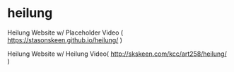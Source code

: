 # heilung
Heilung Website w/ Placeholder Video ( https://stasonskeen.github.io/heilung/ )


Heilung Website w/ Heilung Video( http://skskeen.com/kcc/art258/heilung/ )
